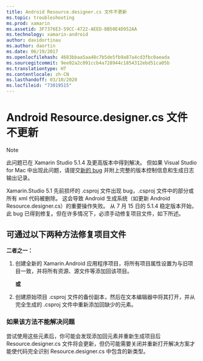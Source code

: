 ```yaml
---
title: Android Resource.designer.cs 文件不更新
ms.topic: troubleshooting
ms.prod: xamarin
ms.assetid: 3F7376E3-59CC-4722-AEED-BB50E4D952AA
ms.technology: xamarin-android
author: davidortinau
ms.author: daortin
ms.date: 06/19/2017
ms.openlocfilehash: 4683bbaa5aa48c7b5de5fb9a87a4cd3fbc0aeada
ms.sourcegitcommit: 9ee02a2c091ccb4a728944c1854312ebd51ca05b
ms.translationtype: HT
ms.contentlocale: zh-CN
ms.lasthandoff: 03/10/2020
ms.locfileid: "73019515"
---
```

# <a name="my-android-resourcedesignercs-file-will-not-update"></a>Android Resource.designer.cs 文件不更新

> [!NOTE]
> 此问题已在 Xamarin Studio 5.1.4 及更高版本中得到解决。 但如果 Visual Studio for Mac 中出现此问题，请提交[新的 bug](~/cross-platform/troubleshooting/questions/howto-file-bug.md) 并附上完整的版本控制信息和生成日志输出记录。

Xamarin.Studio 5.1 先前损坏的 .csproj 文件出现 bug，.csproj 文件中的部分或所有 xml 代码被删除。 这会导致 Android 生成系统（如更新 Android Resource.designer.cs）的重要操作失败。 从 7 月 15 日的 5.1.4 稳定版本开始，此 bug 已得到修复。但在许多情况下，必须手动修复项目文件，如下所述。

## <a name="two-possible-approaches-to-fixing-up-the-project-file"></a>可通过以下两种方法修复项目文件

**二者之一：**

1. 创建全新的 Xamarin.Android 应用程序项目，将所有项目属性设置为与旧项目一致，并将所有资源、源文件等添加回该项目。

   **或**

2. 创建原始项目 .csproj 文件的备份副本，然后在文本编辑器中将其打开，并从完全生成的 .csproj 文件中重新添加回缺少的元素。

### <a name="if-this-does-not-solve-the-problem"></a>如果该方法不能解决问题

尝试使用这些元素后，你可能会发现添加回元素并重新生成项目后 Resource.designer.cs 文件将会更新，但仍可能需要关闭并重新打开解决方案才能使代码完全识别 Resource.designer.cs 中包含的新类型。 
